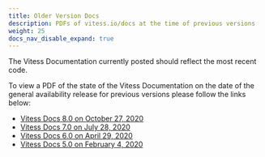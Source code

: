 ```yaml
---
title: Older Version Docs
description: PDFs of vitess.io/docs at the time of previous versions
weight: 25
docs_nav_disable_expand: true
---
```


The Vitess Documentation currently posted should reflect the most recent code.

To view a PDF of the state of the Vitess Documentation on the date of the general availability release for previous versions please follow the links below:

- [Vitess Docs 8.0 on October 27, 2020](https://drive.google.com/file/d/1SMnw19uYYFl9vqYsbc67jIC-8VObfiwh/view?usp=sharing)
- [Vitess Docs 7.0 on July 28, 2020](https://drive.google.com/file/d/1Uu5JU-tOzElRbLSnOS2ZaTE8BOI6DAWG/view?usp=sharing)
- [Vitess Docs 6.0 on April 29, 2020](https://drive.google.com/file/d/1b3EwRxYc3uBfnCKDvMhLXWEZenvDYX2u/view?usp=sharing)
- [Vitess Docs 5.0 on February 4, 2020](https://drive.google.com/file/d/1RaWnhR7C2RyaaXY6_82V8Kb03JjC5FCD/view?usp=sharing)
